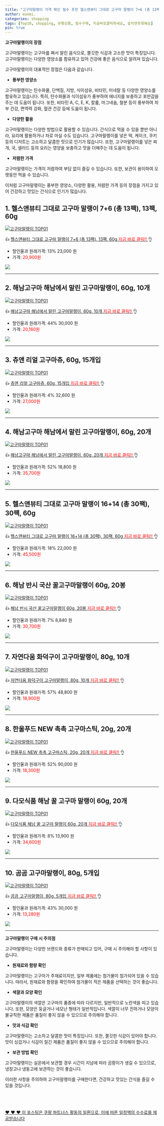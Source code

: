```yaml
---
title: "고구마말랭이 가격 확인 필수 추천 헬스앤뷰티 그대로 고구마 말랭이 7+6 (총 13팩), 13팩, 60g 비교 장점 구매가이드"
author: eunmi.
categories: shopping
tags: [Top10, shopping, 유행상품, 필수구매, 지금바로클릭하세요, 놓치면후회해요]
pin: true
---
```

**고구마말랭이의 장점**

고구마말랭이는 고구마를 쪄서 말린 음식으로, 쫄깃한 식감과 고소한 맛이 특징입니다. 고구마말랭이는 다양한 영양소를 함유하고 있어 건강에 좋은 음식으로 알려져 있습니다.

고구마말랭이의 대표적인 장점은 다음과 같습니다.

* **풍부한 영양소**

고구마말랭이는 탄수화물, 단백질, 지방, 식이섬유, 비타민, 미네랄 등 다양한 영양소를 함유하고 있습니다. 특히, 탄수화물과 식이섬유가 풍부하여 에너지를 보충하고 포만감을 주는 데 도움이 됩니다. 또한, 비타민 A, C, E, K, 칼륨, 마그네슘, 철분 등이 풍부하여 피부 건강, 면역력 강화, 혈관 건강 등에 도움이 됩니다.

* **다양한 활용**

고구마말랭이는 다양한 방법으로 활용할 수 있습니다. 간식으로 먹을 수 있을 뿐만 아니라, 요리에 활용하거나 차로 마실 수도 있습니다. 고구마말랭이를 넣은 떡, 케이크, 쿠키 등의 디저트는 고소하고 달콤한 맛으로 인기가 많습니다. 또한, 고구마말랭이를 넣은 찌개, 국, 샐러드 등의 요리는 영양을 보충하고 맛을 더해주는 데 도움이 됩니다.

* **저렴한 가격**

고구마말랭이는 가격이 저렴하여 부담 없이 즐길 수 있습니다. 또한, 보관이 용이하여 오랫동안 먹을 수 있습니다.

이처럼 고구마말랭이는 풍부한 영양소, 다양한 활용, 저렴한 가격 등의 장점을 가지고 있어 건강하고 맛있는 간식으로 인기가 많습니다.

   

## 1. 헬스앤뷰티 그대로 고구마 말랭이 7+6 (총 13팩), 13팩, 60g

[![고구마말랭이 TOP01](https://thumbnail9.coupangcdn.com/thumbnails/remote/230x230ex/image/vendor_inventory/5963/138ed1f33161c7cca990d7f2135994645ebe41d48b751ef96470334109dc.jpg)](https://link.coupang.com/re/AFFSDP?lptag=AF3617701&subid=GithubCoopas&pageKey=7706375060&traceid=V0-153&itemId=20646102824&vendorItemId=87719538356)


👍 [헬스앤뷰티 그대로 고구마 말랭이 7+6 (총 13팩), 13팩, 60g <font color=red> 지금 바로 클릭!! </font> ](https://link.coupang.com/re/AFFSDP?lptag=AF3617701&subid=GithubCoopas&pageKey=7706375060&traceid=V0-153&itemId=20646102824&vendorItemId=87719538356) 👌 


- 할인율과 원래가격: 13%  23,000   원
- 가격: <span style='color:red'>20,900원</span>

[![](/discount_price.png)](https://link.coupang.com/re/AFFSDP?lptag=AF3617701&subid=GithubCoopas&pageKey=7706375060&traceid=V0-153&itemId=20646102824&vendorItemId=87719538356)

---


   

## 2. 해남고구마 해남에서 말린 고구마말랭이, 60g, 10개

[![고구마말랭이 TOP01](https://thumbnail7.coupangcdn.com/thumbnails/remote/230x230ex/image/retail/images/504212952931897-b1deb227-440b-4429-a669-c010ac49b124.jpg)](https://link.coupang.com/re/AFFSDP?lptag=AF3617701&subid=GithubCoopas&pageKey=4884011106&traceid=V0-153&itemId=6360832489&vendorItemId=73656088647)


👍 [해남고구마 해남에서 말린 고구마말랭이, 60g, 10개 <font color=red> 지금 바로 클릭!! </font> ](https://link.coupang.com/re/AFFSDP?lptag=AF3617701&subid=GithubCoopas&pageKey=4884011106&traceid=V0-153&itemId=6360832489&vendorItemId=73656088647) 👌 


- 할인율과 원래가격: 44%  30,000   원
- 가격: <span style='color:red'>20,160원</span>

[![](/discount_price.png)](https://link.coupang.com/re/AFFSDP?lptag=AF3617701&subid=GithubCoopas&pageKey=4884011106&traceid=V0-153&itemId=6360832489&vendorItemId=73656088647)

---


   

## 3. 츄앤 리얼 고구마츄, 60g, 15개입

[![고구마말랭이 TOP01](https://thumbnail9.coupangcdn.com/thumbnails/remote/230x230ex/image/retail/images/156188619879162-e442d5f0-0e44-462c-ace7-606934436574.jpg)](https://link.coupang.com/re/AFFSDP?lptag=AF3617701&subid=GithubCoopas&pageKey=25815283&traceid=V0-153&itemId=17905522092&vendorItemId=85068267820)


👍 [츄앤 리얼 고구마츄, 60g, 15개입 <font color=red> 지금 바로 클릭!! </font> ](https://link.coupang.com/re/AFFSDP?lptag=AF3617701&subid=GithubCoopas&pageKey=25815283&traceid=V0-153&itemId=17905522092&vendorItemId=85068267820) 👌 


- 할인율과 원래가격: 4%  32,600   원
- 가격: <span style='color:red'>27,000원</span>

[![](/discount_price.png)](https://link.coupang.com/re/AFFSDP?lptag=AF3617701&subid=GithubCoopas&pageKey=25815283&traceid=V0-153&itemId=17905522092&vendorItemId=85068267820)

---


   

## 4. 해남고구마 해남에서 말린 고구마말랭이, 60g, 20개

[![고구마말랭이 TOP01](https://thumbnail8.coupangcdn.com/thumbnails/remote/230x230ex/image/retail/images/2eba8701-0f42-443b-b2a1-7d802e703e3a7613831332723442732.png)](https://link.coupang.com/re/AFFSDP?lptag=AF3617701&subid=GithubCoopas&pageKey=4884011106&traceid=V0-153&itemId=19225307444&vendorItemId=86341958487)


👍 [해남고구마 해남에서 말린 고구마말랭이, 60g, 20개 <font color=red> 지금 바로 클릭!! </font> ](https://link.coupang.com/re/AFFSDP?lptag=AF3617701&subid=GithubCoopas&pageKey=4884011106&traceid=V0-153&itemId=19225307444&vendorItemId=86341958487) 👌 


- 할인율과 원래가격: 52%  18,800   원
- 가격: <span style='color:red'>35,700원</span>

[![](/discount_price.png)](https://link.coupang.com/re/AFFSDP?lptag=AF3617701&subid=GithubCoopas&pageKey=4884011106&traceid=V0-153&itemId=19225307444&vendorItemId=86341958487)

---


   

## 5. 헬스앤뷰티 그대로 고구마 말랭이 16+14 (총 30팩), 30팩, 60g

[![고구마말랭이 TOP01](https://thumbnail7.coupangcdn.com/thumbnails/remote/230x230ex/image/vendor_inventory/cda9/014dbafddaf773752619dd5efac32bb543f8deaf53a813d6125389f06023.jpg)](https://link.coupang.com/re/AFFSDP?lptag=AF3617701&subid=GithubCoopas&pageKey=7706635328&traceid=V0-153&itemId=20647290920&vendorItemId=87720685373)


👍 [헬스앤뷰티 그대로 고구마 말랭이 16+14 (총 30팩), 30팩, 60g <font color=red> 지금 바로 클릭!! </font> ](https://link.coupang.com/re/AFFSDP?lptag=AF3617701&subid=GithubCoopas&pageKey=7706635328&traceid=V0-153&itemId=20647290920&vendorItemId=87720685373) 👌 


- 할인율과 원래가격: 18%  22,000   원
- 가격: <span style='color:red'>45,500원</span>

[![](/discount_price.png)](https://link.coupang.com/re/AFFSDP?lptag=AF3617701&subid=GithubCoopas&pageKey=7706635328&traceid=V0-153&itemId=20647290920&vendorItemId=87720685373)

---


   

## 6. 해남 반시 국산 꿀고구마말랭이 60g, 20봉

[![고구마말랭이 TOP01](https://thumbnail8.coupangcdn.com/thumbnails/remote/230x230ex/image/vendor_inventory/3b86/4f690693e79fe3a92163f5541ba1b80328930d4d173d6c9324888b5b2037.jpg)](https://link.coupang.com/re/AFFSDP?lptag=AF3617701&subid=GithubCoopas&pageKey=6625587003&traceid=V0-153&itemId=12717618020&vendorItemId=82838468582)


👍 [해남 반시 국산 꿀고구마말랭이 60g, 20봉 <font color=red> 지금 바로 클릭!! </font> ](https://link.coupang.com/re/AFFSDP?lptag=AF3617701&subid=GithubCoopas&pageKey=6625587003&traceid=V0-153&itemId=12717618020&vendorItemId=82838468582) 👌 


- 할인율과 원래가격: 7%  8,840   원
- 가격: <span style='color:red'>30,700원</span>

[![](/discount_price.png)](https://link.coupang.com/re/AFFSDP?lptag=AF3617701&subid=GithubCoopas&pageKey=6625587003&traceid=V0-153&itemId=12717618020&vendorItemId=82838468582)

---


   

## 7. 자연다움 화덕구이 고구마말랭이, 80g, 10개

[![고구마말랭이 TOP01](https://thumbnail9.coupangcdn.com/thumbnails/remote/230x230ex/image/rs_quotation_api/udq87jha/6b17b5c54c474ef486306d30108ff076.jpg)](https://link.coupang.com/re/AFFSDP?lptag=AF3617701&subid=GithubCoopas&pageKey=5190173477&traceid=V0-153&itemId=7203841415&vendorItemId=74495404699)


👍 [자연다움 화덕구이 고구마말랭이, 80g, 10개 <font color=red> 지금 바로 클릭!! </font> ](https://link.coupang.com/re/AFFSDP?lptag=AF3617701&subid=GithubCoopas&pageKey=5190173477&traceid=V0-153&itemId=7203841415&vendorItemId=74495404699) 👌 


- 할인율과 원래가격: 57%  48,800   원
- 가격: <span style='color:red'>18,900원</span>

[![](/discount_price.png)](https://link.coupang.com/re/AFFSDP?lptag=AF3617701&subid=GithubCoopas&pageKey=5190173477&traceid=V0-153&itemId=7203841415&vendorItemId=74495404699)

---


   

## 8. 한울푸드 NEW 촉촉 고구마스틱, 20g, 20개

[![고구마말랭이 TOP01](https://thumbnail10.coupangcdn.com/thumbnails/remote/230x230ex/image/retail/images/2515477593367421-1db615c0-0201-4448-a83f-66a03c330364.jpg)](https://link.coupang.com/re/AFFSDP?lptag=AF3617701&subid=GithubCoopas&pageKey=1082876317&traceid=V0-153&itemId=12262982789&vendorItemId=70035481525)


👍 [한울푸드 NEW 촉촉 고구마스틱, 20g, 20개 <font color=red> 지금 바로 클릭!! </font> ](https://link.coupang.com/re/AFFSDP?lptag=AF3617701&subid=GithubCoopas&pageKey=1082876317&traceid=V0-153&itemId=12262982789&vendorItemId=70035481525) 👌 


- 할인율과 원래가격: 52%  90,000   원
- 가격: <span style='color:red'>18,300원</span>

[![](/discount_price.png)](https://link.coupang.com/re/AFFSDP?lptag=AF3617701&subid=GithubCoopas&pageKey=1082876317&traceid=V0-153&itemId=12262982789&vendorItemId=70035481525)

---


   

## 9. 다모식품 해남 꿀 고구마 말랭이 60g, 20개

[![고구마말랭이 TOP01](https://thumbnail6.coupangcdn.com/thumbnails/remote/230x230ex/image/vendor_inventory/a31c/0d23094ac3081c44ce156514a0b81b9d9bb0f0d9c76c9394ab6302123965.jpg)](https://link.coupang.com/re/AFFSDP?lptag=AF3617701&subid=GithubCoopas&pageKey=7015148639&traceid=V0-153&itemId=15593159519&vendorItemId=82812016553)


👍 [다모식품 해남 꿀 고구마 말랭이 60g, 20개 <font color=red> 지금 바로 클릭!! </font> ](https://link.coupang.com/re/AFFSDP?lptag=AF3617701&subid=GithubCoopas&pageKey=7015148639&traceid=V0-153&itemId=15593159519&vendorItemId=82812016553) 👌 


- 할인율과 원래가격: 8%  13,900   원
- 가격: <span style='color:red'>34,600원</span>

[![](/discount_price.png)](https://link.coupang.com/re/AFFSDP?lptag=AF3617701&subid=GithubCoopas&pageKey=7015148639&traceid=V0-153&itemId=15593159519&vendorItemId=82812016553)

---


   

## 10. 곰곰 고구마말랭이, 80g, 5개입

[![고구마말랭이 TOP01](https://thumbnail10.coupangcdn.com/thumbnails/remote/230x230ex/image/retail/images/1814683498495678-73345b7f-e31a-4a5c-b39e-dc64473c4301.jpg)](https://link.coupang.com/re/AFFSDP?lptag=AF3617701&subid=GithubCoopas&pageKey=1122500270&traceid=V0-153&itemId=2088340480&vendorItemId=70087324888)


👍 [곰곰 고구마말랭이, 80g, 5개입 <font color=red> 지금 바로 클릭!! </font> ](https://link.coupang.com/re/AFFSDP?lptag=AF3617701&subid=GithubCoopas&pageKey=1122500270&traceid=V0-153&itemId=2088340480&vendorItemId=70087324888) 👌 


- 할인율과 원래가격: 43%  30,000   원
- 가격: <span style='color:red'>13,280원</span>

[![](/discount_price.png)](https://link.coupang.com/re/AFFSDP?lptag=AF3617701&subid=GithubCoopas&pageKey=1122500270&traceid=V0-153&itemId=2088340480&vendorItemId=70087324888)

---
**고구마말랭이 구매 시 주의점**

고구마말랭이는 다양한 브랜드와 종류가 판매되고 있어, 구매 시 주의해야 할 사항이 있습니다.

* **원재료와 함량 확인**

고구마말랭이는 고구마가 주재료이지만, 일부 제품에는 첨가물이 첨가되어 있을 수 있습니다. 따라서, 원재료와 함량을 확인하여 첨가물이 적은 제품을 선택하는 것이 좋습니다.

* **색깔과 모양 확인**

고구마말랭이의 색깔은 고구마의 품종에 따라 다르지만, 일반적으로 노란색을 띠고 있습니다. 또한, 모양은 둥글거나 네모난 형태가 일반적입니다. 색깔이 너무 진하거나 모양이 불규칙한 제품은 품질이 좋지 않을 수 있으므로 주의해야 합니다.

* **맛과 식감 확인**

고구마말랭이는 고소하고 달콤한 맛이 특징입니다. 또한, 쫄깃한 식감이 있어야 합니다. 맛이 싱겁거나 식감이 질긴 제품은 품질이 좋지 않을 수 있으므로 주의해야 합니다.

* **보관 방법 확인**

고구마말랭이는 실온에서 보관할 경우 시간이 지남에 따라 곰팡이가 생길 수 있으므로, 냉장고나 냉동고에 보관하는 것이 좋습니다.

이러한 사항을 주의하여 고구마말랭이를 구매한다면, 건강하고 맛있는 간식을 즐길 수 있을 것입니다.<br><br><br><br><br> [ ❤ ❤ ❤ 이 포스팅은 쿠팡 파트너스 활동의 일환으로, 이에 따른 일정액의 수수료를 제공받습니다](https://link.coupang.com/a/bcEFyh)